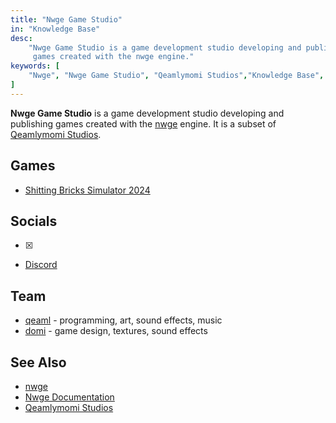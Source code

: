 ```yaml
---
title: "Nwge Game Studio"
in: "Knowledge Base"
desc:
    "Nwge Game Studio is a game development studio developing and publishing
     games created with the nwge engine."
keywords: [
    "Nwge", "Nwge Game Studio", "Qeamlymomi Studios","Knowledge Base", "KB"
]
---
```


**Nwge Game Studio** is a game development studio developing and publishing
games created with the [nwge] engine. It is a subset of [Qeamlymomi Studios].

## Games

* [Shitting Bricks Simulator 2024][sbs2024]

## Socials

* [X]
* [Discord]

## Team

* [qeaml] - programming, art, sound effects, music
* [domi] - game design, textures, sound effects

## See Also

* [nwge]
* [Nwge Documentation](/nwge-docs)
* [Qeamlymomi Studios]

[nwge]: /project/nwge
[Qeamlymomi Studios]: /kb/qeamlymomi-studios
[sbs2024]: /project/sbs2024
[X]: https://x.com/nwge_games
[Discord]: https://discord.gg/y7GxumVE3G
[qeaml]: /
[domi]: https://youtube.com/@domer_9
